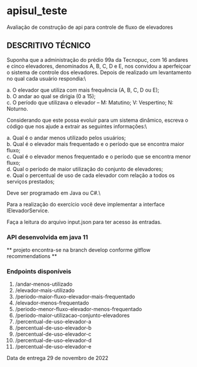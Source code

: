 # apisul_teste
Avaliação de construção de api para controle de fluxo de elevadores

## DESCRITIVO TÉCNICO

Suponha que a administração do prédio 99a da Tecnopuc, com 16 andares e cinco elevadores, denominados A, B, C, D e E, nos convidou a aperfeiçoar o sistema de controle dos elevadores. Depois de realizado um levantamento no qual cada usuário respondia:\

a. O elevador que utiliza com mais frequência (A, B, C, D ou E);\
b. O andar ao qual se dirigia (0 a 15);\
c. O período que utilizava o elevador – M: Matutino; V: Vespertino; N: Noturno.

Considerando que este possa evoluir para um sistema dinâmico, escreva o código que nos ajude a extrair as seguintes informações:\

a. Qual é o andar menos utilizado pelos usuários;\
b. Qual é o elevador mais frequentado e o período que se encontra maior fluxo;\
c. Qual é o elevador menos frequentado e o período que se encontra menor fluxo;\
d. Qual o período de maior utilização do conjunto de elevadores;\
e. Qual o percentual de uso de cada elevador com relação a todos os serviços prestados;

Deve ser programado em Java ou C#.\

Para a realização do exercício você deve implementar a interface IElevadorService.

Faça a leitura do arquivo input.json para ter acesso às entradas.

### API desenvolvida em java 11

** projeto encontra-se na branch develop conforme gitflow recommendations **

### Endpoints disponíveis
1) /andar-menos-utilizado
2) /elevador-mais-utilizado
3) /periodo-maior-fluxo-elevador-mais-frequentado
4) /elevador-menos-frequentado
5) /periodo-menor-fluxo-elevador-menos-frequentado
6) /periodo-maior-utilizacao-conjunto-elevadores
7) /percentual-de-uso-elevador-a
8) /percentual-de-uso-elevador-b
9) /percentual-de-uso-elevador-c
10) /percentual-de-uso-elevador-d
11) /percentual-de-uso-elevador-e
 
Data de entrega 29 de novembro de 2022
